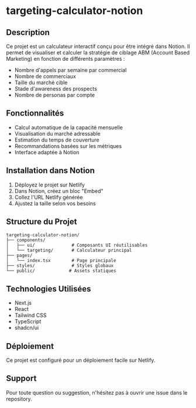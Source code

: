 # targeting-calculator-notion

## Description
Ce projet est un calculateur interactif conçu pour être intégré dans Notion. Il permet de visualiser et calculer la stratégie de ciblage ABM (Account Based Marketing) en fonction de différents paramètres :
- Nombre d'appels par semaine par commercial
- Nombre de commerciaux
- Taille du marché cible
- Stade d'awareness des prospects
- Nombre de personas par compte

## Fonctionnalités
- Calcul automatique de la capacité mensuelle
- Visualisation du marché adressable
- Estimation du temps de couverture
- Recommandations basées sur les métriques
- Interface adaptée à Notion

## Installation dans Notion
1. Déployez le projet sur Netlify
2. Dans Notion, créez un bloc "Embed"
3. Collez l'URL Netlify générée
4. Ajustez la taille selon vos besoins

## Structure du Projet
```
targeting-calculator-notion/
├── components/
│   ├── ui/              # Composants UI réutilisables
│   └── targeting/       # Calculateur principal
├── pages/
│   └── index.tsx        # Page principale
├── styles/              # Styles globaux
└── public/             # Assets statiques
```

## Technologies Utilisées
- Next.js
- React
- Tailwind CSS
- TypeScript
- shadcn/ui

## Déploiement
Ce projet est configuré pour un déploiement facile sur Netlify.

## Support
Pour toute question ou suggestion, n'hésitez pas à ouvrir une issue dans le repository.
